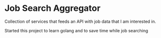 # Job Search Aggregator

Collection of services that feeds an API with job data that I am interested in.

Started this project to learn golang and to save time while job searching